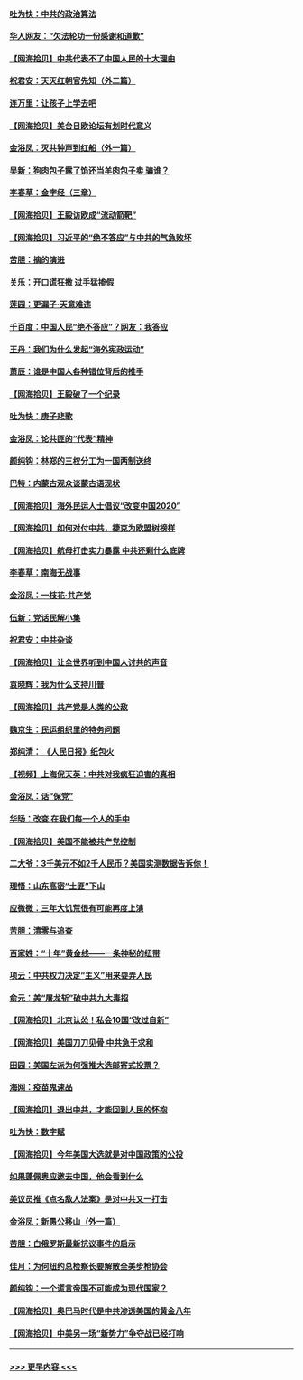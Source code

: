 #### [吐为快：中共的政治算法](../pages/nsc993/n12390506.md?t=09101002) 
#### [华人网友：“欠法轮功一份感谢和道歉”](../pages/nsc993/n12390098.md?t=09101002) 
#### [【网海拾贝】中共代表不了中国人民的十大理由](../pages/nsc993/n12388155.md?t=09101002) 
#### [祝君安：天灭红朝官先知（外二篇）](../pages/nsc993/n12387957.md?t=09101002) 
#### [连万里：让孩子上学去吧](../pages/nsc993/n12385309.md?t=09101002) 
#### [【网海拾贝】美台日欧论坛有划时代意义](../pages/nsc993/n12385232.md?t=09101002) 
#### [金浴凤：灭共钟声到红船（外一篇）](../pages/nsc993/n12385154.md?t=09101002) 
#### [吴新：狗肉包子露了馅还当羊肉包子卖 骗谁？](../pages/nsc993/n12385133.md?t=09101002) 
#### [李春草：金字经（三章）](../pages/nsc993/n12383691.md?t=09101002) 
#### [【网海拾贝】王毅访欧成“流动箭靶”](../pages/nsc993/n12383338.md?t=09101002) 
#### [【网海拾贝】习近平的“绝不答应”与中共的气急败坏](../pages/nsc993/n12382819.md?t=09101002) 
#### [苦胆：摘的演进](../pages/nsc993/n12382619.md?t=09101002) 
#### [关乐：开口谎狂撒 过手猛掺假](../pages/nsc993/n12382604.md?t=09101002) 
#### [莲园：更漏子‧天意难违](../pages/nsc993/n12382598.md?t=09101002) 
#### [千百度：中国人民“绝不答应”？网友：我答应](../pages/nsc993/n12382024.md?t=09101002) 
#### [王丹：我们为什么发起“海外宪政运动”](../pages/nsc993/n12380286.md?t=09101002) 
#### [萧辰：谁是中国人各种错位背后的推手](../pages/nsc993/n12379800.md?t=09101002) 
#### [【网海拾贝】王毅破了一个纪录](../pages/nsc993/n12379251.md?t=09101002) 
#### [吐为快：庚子悲歌](../pages/nsc993/n12378821.md?t=09101002) 
#### [金浴凤：论共匪的“代表”精神](../pages/nsc993/n12377546.md?t=09101002) 
#### [颜纯钩：林郑的三权分工为一国两制送终](../pages/nsc993/n12377306.md?t=09101002) 
#### [巴特：内蒙古观众谈蒙古语现状](../pages/nsc993/n12376923.md?t=09101002) 
#### [【网海拾贝】海外民运人士倡议“改变中国2020”](../pages/nsc993/n12376682.md?t=09101002) 
#### [【网海拾贝】如何对付中共，捷克为欧盟树榜样](../pages/nsc993/n12374209.md?t=09101002) 
#### [【网海拾贝】航母打击实力暴露 中共还剩什么底牌](../pages/nsc993/n12371825.md?t=09101002) 
#### [李春草：南海无战事](../pages/nsc993/n12371159.md?t=09101002) 
#### [金浴凤：一枝花·共产党](../pages/nsc993/n12368757.md?t=09101002) 
#### [伍新：党话民解小集](../pages/nsc993/n12366907.md?t=09101002) 
#### [祝君安：中共杂谈](../pages/nsc993/n12366076.md?t=09101002) 
#### [【网海拾贝】让全世界听到中国人讨共的声音](../pages/nsc993/n12365569.md?t=09101002) 
#### [袁晓辉：我为什么支持川普](../pages/nsc993/n12362670.md?t=09101002) 
#### [【网海拾贝】共产党是人类的公敌](../pages/nsc993/n12363182.md?t=09101002) 
#### [魏京生：民运组织里的特务问题](../pages/nsc993/n12363010.md?t=09101002) 
#### [郑纯清： 《人民日报》纸包火](../pages/nsc993/n12362706.md?t=09101002) 
#### [【视频】上海倪天英：中共对我疯狂迫害的真相](../pages/nsc993/n12356341.md?t=09101002) 
#### [金浴凤：话“保党”](../pages/nsc993/n12361867.md?t=09101002) 
#### [华旸：改变 在我们每一个人的手中](../pages/nsc993/n12361774.md?t=09101002) 
#### [【网海拾贝】美国不能被共产党控制](../pages/nsc993/n12360271.md?t=09101002) 
#### [二大爷：3千美元不如2千人民币？美国实测数据告诉你！](../pages/nsc993/n12358563.md?t=09101002) 
#### [理悟：山东高密“土匪”下山](../pages/nsc993/n12358535.md?t=09101002) 
#### [应微微：三年大饥荒很有可能再度上演](../pages/nsc993/n12358523.md?t=09101002) 
#### [苦胆：清零与追查](../pages/nsc993/n12358501.md?t=09101002) 
#### [百家姓：“十年”黄金线——一条神秘的纽带](../pages/nsc993/n12358319.md?t=09101002) 
#### [项云：中共权力决定“主义”用来耍弄人民](../pages/nsc993/n12358172.md?t=09101002) 
#### [俞元：美“屠龙斩”破中共九大毒招](../pages/nsc993/n12357822.md?t=09101002) 
#### [【网海拾贝】北京认怂！私会10国“改过自新”](../pages/nsc993/n12357784.md?t=09101002) 
#### [【网海拾贝】美国刀刀见骨 中共急于求和](../pages/nsc993/n12355511.md?t=09101002) 
#### [田园：美国左派为何强推大选邮寄式投票？](../pages/nsc993/n12352963.md?t=09101002) 
#### [海网：疫苗鬼速品](../pages/nsc993/n12354438.md?t=09101002) 
#### [【网海拾贝】退出中共，才能回到人民的怀抱](../pages/nsc993/n12352634.md?t=09101002) 
#### [吐为快：数字赋](../pages/nsc993/n12352317.md?t=09101002) 
#### [【网海拾贝】今年美国大选就是对中国政策的公投](../pages/nsc993/n12350973.md?t=09101002) 
#### [如果蓬佩奥应邀去中国，他会看到什么](../pages/nsc993/n12350945.md?t=09101002) 
#### [美议员推《点名敌人法案》是对中共又一打击](../pages/nsc993/n12350765.md?t=09101002) 
#### [金浴凤：新愚公移山（外一篇）](../pages/nsc993/n12350253.md?t=09101002) 
#### [苦胆：白俄罗斯最新抗议事件的启示](../pages/nsc993/n12349989.md?t=09101002) 
#### [佳月：为何纽约总检察长要解散全美步枪协会](../pages/nsc993/n12349939.md?t=09101002) 
#### [颜纯钩：一个谎言帝国不可能成为现代国家？](../pages/nsc993/n12349898.md?t=09101002) 
#### [【网海拾贝】奥巴马时代是中共渗透美国的黄金八年](../pages/nsc993/n12349284.md?t=09101002) 
#### [【网海拾贝】中美另一场“新势力”争夺战已经打响](../pages/nsc993/n12346998.md?t=09101002) 

----
#### [ >>> 更早内容 <<< ](../indexes/nsc993-earlier.md)
